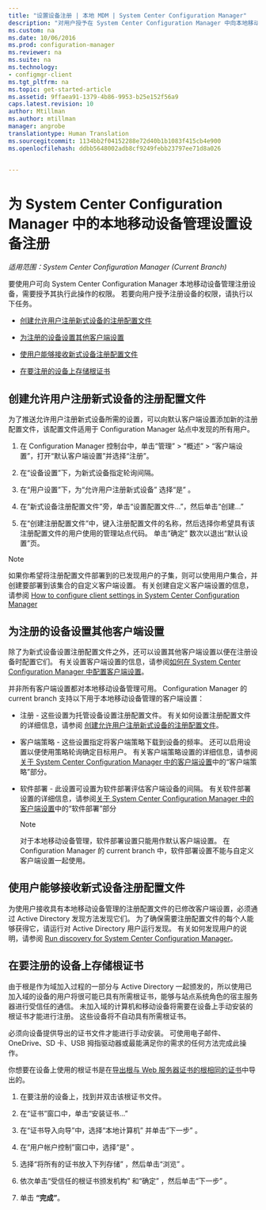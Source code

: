 ```yaml
---
title: "设置设备注册 | 本地 MDM | System Center Configuration Manager"
description: "对用户授予在 System Center Configuration Manager 中向本地移动设备管理注册设备的权限。"
ms.custom: na
ms.date: 10/06/2016
ms.prod: configuration-manager
ms.reviewer: na
ms.suite: na
ms.technology:
- configmgr-client
ms.tgt_pltfrm: na
ms.topic: get-started-article
ms.assetid: 9ffaea91-1379-4b86-9953-b25e152f56a9
caps.latest.revision: 10
author: Mtillman
ms.author: mtillman
manager: angrobe
translationtype: Human Translation
ms.sourcegitcommit: 1134bb2f04152288e72d40b1b1083f415cb4e900
ms.openlocfilehash: ddbb5648002adb8cf9249febb23797ee71d8a026


---
```

# <a name="set-up-device-enrollment-for-on-premises-mobile-device-management-in-system-center-configuration-manager"></a>为 System Center Configuration Manager 中的本地移动设备管理设置设备注册

*适用范围：System Center Configuration Manager (Current Branch)*

要使用户可向 System Center Configuration Manager 本地移动设备管理注册设备，需要授予其执行此操作的权限。 若要向用户授予注册设备的权限，请执行以下任务。

-   [创建允许用户注册新式设备的注册配置文件](#bkmk_createProf)  

-   [为注册的设备设置其他客户端设置](#bkmk_addClient)  

-   [使用户能够接收新式设备注册配置文件](#bkmk_enableUsers)  

-   [在要注册的设备上存储根证书](#bkmk_storeCert)  

##  <a name="a-namebkmkcreateprofa-create-an-enrollment-profile-that-allows-users-to-enroll-modern-devices"></a><a name="bkmk_createProf"></a> 创建允许用户注册新式设备的注册配置文件  
 为了推送允许用户注册新式设备所需的设置，可以向默认客户端设置添加新的注册配置文件，该配置文件适用于 Configuration Manager 站点中发现的所有用户。  

1.  在 Configuration Manager 控制台中，单击“管理” > “概述” > “客户端设置”，打开“默认客户端设置”并选择“注册”。  

2.  在“设备设置”下，为新式设备指定轮询间隔。  

3.  在“用户设置”下，为“允许用户注册新式设备”  选择“是” 。  

4.  在“新式设备注册配置文件”旁，单击“设置配置文件…”，然后单击“创建…”  

5.  在“创建注册配置文件”中，键入注册配置文件的名称，然后选择你希望具有该注册配置文件的用户使用的管理站点代码。 单击“确定”  数次以退出“默认设置”页。  

> [!NOTE]  
>  如果你希望将注册配置文件部署到的已发现用户的子集，则可以使用用户集合，并创建要部署到该集合的自定义客户端设置。 有关创建自定义客户端设置的信息，请参阅 [How to configure client settings in System Center Configuration Manager](../../core/clients/deploy/configure-client-settings.md)  

##  <a name="a-namebkmkaddclienta-set-up-additional-client-settings-for-enrolled-devices"></a><a name="bkmk_addClient"></a> 为注册的设备设置其他客户端设置  
 除了为新式设备设置注册配置文件之外，还可以设置其他客户端设置以便在注册设备时配置它们。  有关设置客户端设置的信息，请参阅[如何在 System Center Configuration Manager 中配置客户端设置](../../core/clients/deploy/configure-client-settings.md)。  

 并非所有客户端设置都对本地移动设备管理可用。 Configuration Manager 的 current branch 支持以下用于本地移动设备管理的客户端设置：  

-   注册 - 这些设置为托管设备设置注册配置文件。 有关如何设置注册配置文件的详细信息，请参阅 [创建允许用户注册新式设备的注册配置文件](#bkmk_createProf)。  

-   客户端策略 - 这些设置指定将客户端策略下载到设备的频率。 还可以启用设置以便使用策略轮询确定目标用户。 有关客户端策略设置的详细信息，请参阅[关于 System Center Configuration Manager 中的客户端设置](../../core/clients/deploy/about-client-settings.md)中的“客户端策略”部分。  

-   软件部署 - 此设置可设置为软件部署评估客户端设备的间隔。 有关软件部署设置的详细信息，请参阅[关于 System Center Configuration Manager 中的客户端设置](../../core/clients/deploy/about-client-settings.md)中的“软件部署”部分  

    > [!NOTE]  
    >  对于本地移动设备管理，软件部署设置只能用作默认客户端设置。 在 Configuration Manager 的 current branch 中，软件部署设置不能与自定义客户端设置一起使用。  

##  <a name="a-namebkmkenableusersa-enable-users-to-receive-the-modern-device-enrollment-profile"></a><a name="bkmk_enableUsers"></a> 使用户能够接收新式设备注册配置文件  
 为使用户接收具有本地移动设备管理的注册配置文件的已修改客户端设置，必须通过 Active Directory 发现方法发现它们。 为了确保需要注册配置文件的每个人能够获得它，请运行对 Active Directory 用户运行发现。 有关如何发现用户的说明，请参阅 [Run discovery for System Center Configuration Manager](../../core/servers/deploy/configure/run-discovery.md)。  

##  <a name="a-namebkmkstorecerta-store-the-root-certificate-on-devices-to-be-enrolled"></a><a name="bkmk_storeCert"></a> 在要注册的设备上存储根证书  
 由于根是作为域加入过程的一部分与 Active Directory 一起颁发的，所以使用已加入域的设备的用户将很可能已具有所需根证书，能够与站点系统角色的宿主服务器进行受信任的通信。 未加入域的计算机和移动设备将需要在设备上手动安装的根证书才能进行注册。 这些设备将不自动具有所需根证书。  

 必须向设备提供导出的证书文件才能进行手动安装。 可使用电子邮件、OneDrive、SD 卡、USB 拇指驱动器或最能满足你的需求的任何方法完成此操作。  

 你想要在设备上使用的根证书是在[导出根与 Web 服务器证书的根相同的证书](../../mdm/get-started/set-up-certificates-on-premises-mdm.md#bkmk_exportCert)中导出的。  

1.  在要注册的设备上，找到并双击该根证书文件。  

2.  在“证书”窗口中，单击“安装证书...”  

3.  在“证书导入向导”中，选择“本地计算机” 并单击“下一步” 。  

4.  在“用户帐户控制”窗口中，选择“是” 。  

5.  选择“将所有的证书放入下列存储” ，然后单击“浏览” 。  

6.  依次单击“受信任的根证书颁发机构” 和“确定” ，然后单击“下一步” 。  

7.  单击 **“完成”**。  



<!--HONumber=Nov16_HO1-->


